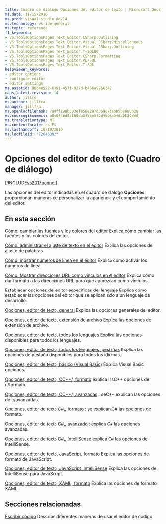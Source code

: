 ```yaml
---
title: Cuadro de diálogo Opciones del editor de texto | Microsoft Docs
ms.date: 11/15/2016
ms.prod: visual-studio-dev14
ms.technology: vs-ide-general
ms.topic: reference
f1_keywords:
- VS.ToolsOptionsPages.Text_Editor.CSharp.Outlining
- VS.ToolsOptionsPages.Text_Editor.Visual_JSharp.Miscellaneous
- VS.ToolsOptionsPages.Text_Editor.Visual_JSharp.Outlining
- VS.ToolsOptionsPages.Text_Editor.T-SQL80
- VS.ToolsOptionsPages.Text_Editor.CSharp.Formatting
- VS.ToolsOptionsPages.Text_Editor.PL/SQL
- VS.ToolsOptionsPages.Text_Editor.T-SQL
helpviewer_keywords:
- editor options
- configure editor
- editor settings
ms.assetid: 90d4e522-6391-4571-927d-b466a9766342
caps.latest.revision: 14
author: jillre
ms.author: jillfra
manager: jillfra
ms.openlocfilehash: 7a8ff19ab503efe58e207d36a87babb5b8a80b28
ms.sourcegitcommit: a8e8f4bd5d508da34bbe9f2d4d9fa94da0539de0
ms.translationtype: MT
ms.contentlocale: es-ES
ms.lasthandoff: 10/19/2019
ms.locfileid: "72645392"
---
```

# <a name="text-editor-options-dialog-box"></a>Opciones del editor de texto (Cuadro de diálogo)
[!INCLUDE[vs2017banner](../../includes/vs2017banner.md)]

Las opciones del editor indicadas en el cuadro de diálogo **Opciones** proporcionan maneras de personalizar la apariencia y el comportamiento del editor.

## <a name="in-this-section"></a>En esta sección
 [Cómo: cambiar las fuentes y los colores del editor](../../ide/reference/how-to-change-fonts-and-colors-in-the-editor.md) Explica cómo cambiar las fuentes y los colores del editor.

 [Cómo: administrar el ajuste de texto en el editor](../../ide/reference/how-to-manage-word-wrap-in-the-editor.md) Explica las opciones de ajuste de palabras.

 [Cómo: mostrar números de línea en el editor](../../ide/reference/how-to-display-line-numbers-in-the-editor.md) Explica cómo activar los números de línea.

 [Cómo: Mostrar direcciones URL como vínculos en el editor](../../ide/reference/how-to-display-urls-as-links-in-the-editor.md) Explica cómo dar formato a las direcciones URL para que aparezcan como vínculos.

 [Establecer opciones del editor específicas del lenguaje](../../ide/reference/setting-language-specific-editor-options.md) Explica cómo establecer las opciones del editor que se aplican solo a un lenguaje de desarrollo.

 [Opciones, editor de texto, general](../../ide/reference/options-text-editor-general.md) Explica las opciones generales del editor.

 [Opciones, editor de texto, extensión de archivo](../../ide/reference/options-text-editor-file-extension.md) Explica las opciones de extensión de archivo.

 [Opciones, editor de texto, todos los lenguajes](../../ide/reference/options-text-editor-all-languages.md) Explica las opciones disponibles para todos los lenguajes.

 [Opciones, editor de texto, todos los lenguajes, pestañas](../../ide/reference/options-text-editor-all-languages-tabs.md) Explica las opciones de pestaña disponibles para todos los idiomas.

 [Opciones, editor de texto, básico (Visual Basic)](../../ide/reference/options-text-editor-basic-visual-basic.md) Explica Visual Basic opciones.

 [Opciones, editor de texto, CC++/, formato](../../ide/reference/options-text-editor-c-cpp-formatting.md) explica lasC++ opciones de c/formato.

 [Opciones, editor de texto, CC++/, avanzadas](../../ide/reference/options-text-editor-c-cpp-advanced.md) : seC++ explican las opciones de c/avanzadas.

 [Opciones, editor de texto C#,, formato](../../ide/reference/options-text-editor-csharp-formatting.md) : se explican C# las opciones de formato.

 [Opciones, editor de texto C#,, avanzado](../../ide/reference/options-text-editor-csharp-advanced.md) : explica C# las opciones avanzadas.

 [Opciones, editor de texto C#,, IntelliSense](../../ide/reference/options-text-editor-csharp-intellisense.md) explica C# las opciones de IntelliSense.

 [Opciones, editor de texto, JavaScript, formato](../../ide/reference/options-text-editor-javascript-formatting.md) Explica las opciones de formato de JavaScript.

 [Opciones, editor de texto, JavaScript, IntelliSense](../../ide/reference/options-text-editor-javascript-intellisense.md) Explica las opciones de IntelliSense para JavaScript.

 [Opciones, editor de texto, XAML, formato](../../ide/reference/options-text-editor-xaml-formatting.md) Explica las opciones de formato XAML.

## <a name="related-sections"></a>Secciones relacionadas
 [Escribir código](../../ide/writing-code-in-the-code-and-text-editor.md) Describe diferentes maneras de usar el editor de código.
